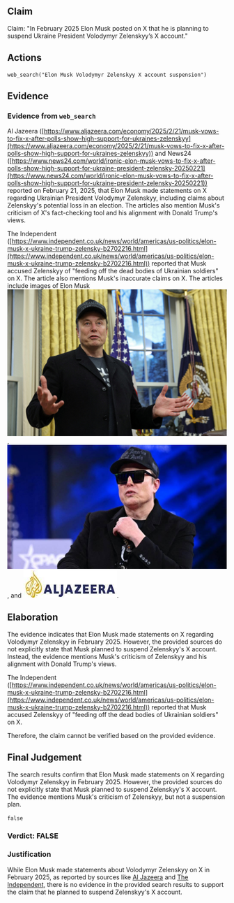 ## Claim
Claim: "In February 2025 Elon Musk posted on X that he is planning to suspend Ukraine President Volodymyr Zelenskyy’s X account."

## Actions
```
web_search("Elon Musk Volodymyr Zelenskyy X account suspension")
```

## Evidence
### Evidence from `web_search`
Al Jazeera ([https://www.aljazeera.com/economy/2025/2/21/musk-vows-to-fix-x-after-polls-show-high-support-for-ukraines-zelenskyy](https://www.aljazeera.com/economy/2025/2/21/musk-vows-to-fix-x-after-polls-show-high-support-for-ukraines-zelenskyy)) and News24 ([https://www.news24.com/world/ironic-elon-musk-vows-to-fix-x-after-polls-show-high-support-for-ukraine-president-zelensky-20250221](https://www.news24.com/world/ironic-elon-musk-vows-to-fix-x-after-polls-show-high-support-for-ukraine-president-zelensky-20250221)) reported on February 21, 2025, that Elon Musk made statements on X regarding Ukrainian President Volodymyr Zelenskyy, including claims about Zelenskyy's potential loss in an election. The articles also mention Musk's criticism of X's fact-checking tool and his alignment with Donald Trump's views.

The Independent ([https://www.independent.co.uk/news/world/americas/us-politics/elon-musk-x-ukraine-trump-zelensky-b2702216.html](https://www.independent.co.uk/news/world/americas/us-politics/elon-musk-x-ukraine-trump-zelensky-b2702216.html)) reported that Musk accused Zelenskyy of "feeding off the dead bodies of Ukrainian soldiers" on X. The article also mentions Musk's inaccurate claims on X. The articles include images of Elon Musk ![image 8187](media/2025-08-30_08-22-1756542178-989045.jpg), ![image 8206](media/2025-08-30_08-23-1756542205-231143.jpg), and ![image 8205](media/2025-08-30_08-23-1756542204-839784.jpg).


## Elaboration
The evidence indicates that Elon Musk made statements on X regarding Volodymyr Zelenskyy in February 2025. However, the provided sources do not explicitly state that Musk planned to suspend Zelenskyy's X account. Instead, the evidence mentions Musk's criticism of Zelenskyy and his alignment with Donald Trump's views.

The Independent ([https://www.independent.co.uk/news/world/americas/us-politics/elon-musk-x-ukraine-trump-zelensky-b2702216.html](https://www.independent.co.uk/news/world/americas/us-politics/elon-musk-x-ukraine-trump-zelensky-b2702216.html)) reported that Musk accused Zelenskyy of "feeding off the dead bodies of Ukrainian soldiers" on X.

Therefore, the claim cannot be verified based on the provided evidence.


## Final Judgement
The search results confirm that Elon Musk made statements on X regarding Volodymyr Zelenskyy in February 2025. However, the provided sources do not explicitly state that Musk planned to suspend Zelenskyy's X account. The evidence mentions Musk's criticism of Zelenskyy, but not a suspension plan.

`false`

### Verdict: FALSE

### Justification
While Elon Musk made statements about Volodymyr Zelenskyy on X in February 2025, as reported by sources like [Al Jazeera](https://www.aljazeera.com/economy/2025/2/21/musk-vows-to-fix-x-after-polls-show-high-support-for-ukraines-zelenskyy) and [The Independent](https://www.independent.co.uk/news/world/americas/us-politics/elon-musk-x-ukraine-trump-zelensky-b2702216.html), there is no evidence in the provided search results to support the claim that he planned to suspend Zelenskyy's X account.
